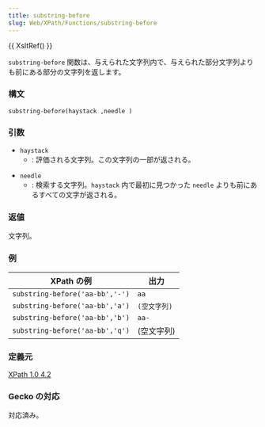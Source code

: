 ```yaml
---
title: substring-before
slug: Web/XPath/Functions/substring-before
---
```


{{ XsltRef() }}

`substring-before` 関数は、与えられた文字列内で、与えられた部分文字列よりも前にある部分の文字列を返します。

### 構文

```
substring-before(haystack ,needle )
```

### 引数

- `haystack`
  - : 評価される文字列。この文字列の一部が返される。

<!---->

- `needle`
  - : 検索する文字列。`haystack` 内で最初に見つかった `needle` よりも前にあるすべての文字が返される。

### 返値

文字列。

### 例

| XPath の例                      | 出力         |
| ------------------------------- | ------------ |
| `substring-before('aa-bb','-')` | `aa`         |
| `substring-before('aa-bb','a')` | `(空文字列)` |
| `substring-before('aa-bb','b')` | `aa-`        |
| `substring-before('aa-bb','q')` | (空文字列)   |

### 定義元

[XPath 1.0 4.2](http://www.w3.org/TR/xpath#function-substring-before)

### Gecko の対応

対応済み。

